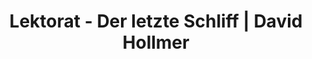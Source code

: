---
title: "Lektorat - Der letzte Schliff | David Hollmer"
url: /altenstadt-a-d-waldnaab/lektorat-der-letzte-schliff-david-hollmer/
shop: Computer
---